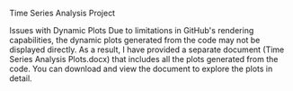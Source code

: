Time Series Analysis Project

Issues with Dynamic Plots
Due to limitations in GitHub's rendering capabilities, the dynamic plots generated from the code may not be displayed directly. As a result, I have provided a separate document (Time Series Analysis Plots.docx) that includes all the plots generated from the code. You can download and view the document to explore the plots in detail.

